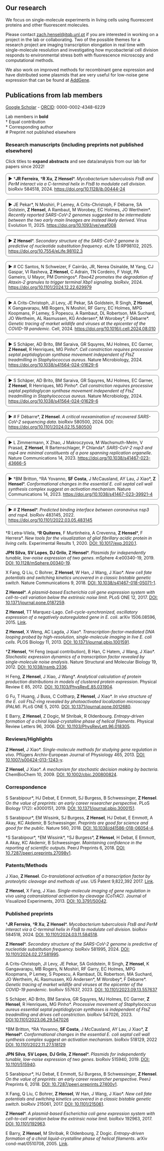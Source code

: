 ## Our research

We focus on single-molecule experiments in living cells using fluorescent proteins and other fluorescent molecules.

Please contact zach.hensel@itqb.unl.pt if you are interested in working on a project in the lab or collaborating. Two of the possible themes for a research project are imaging transcription elongation in real time with single-molecule resolution and investigating how mycobacterial cell division responds to environmental stress both with fluorescence microscopy and computational methods.

We also work on improved methods for recombinant gene expression and have distributed some plasmids that are very useful for low-noise gene expression that can be found at [AddGene](https://www.addgene.org/Zach_Hensel/).

## Publications from lab members

[Google Scholar](https://scholar.google.com/citations?user=QwsENLQAAAAJ&hl=en) - [ORCID](https://orcid.org/0000-0002-4348-6229): 0000-0002-4348-6229

Lab members in **bold**\
† Equal contribution\
\* Corresponding author\
\# Preprint not published elsewhere

### Research manuscripts (including preprints not published elsewhere)

Click titles to **expand abstracts** and see data/analysis from our lab for papers since 2022!

<details markdown="1">
<summary>†<b>JR Ferreira</b>, †<b>R Xu</b>, <b>Z Hensel</b>*. <span><i>Mycobacterium tuberculosis</i> FtsB and PerM interact via a C-terminal helix in FtsB to modulate cell division</span>. bioRxiv 584518, 2024. <a href="https://doi.org/10.1128/jb.00444-24">https://doi.org/10.1128/jb.00444-24</a></summary>

<img src="image/research/intermediates.png" width="400" />

**Abstract**: Understanding the genomic diversity of severe acute respiratory syndrome coronavirus 2 (SARS-CoV-2) at the outset of the coronavirus disease 2019 pandemic can provide insight into the circumstances leading to its emergence. Early SARS-CoV-2 genomic diversity has been classified into two distinct viral lineages, denoted “A” and “B,” which we hypothesized were separately introduced into humans. Recently published data contain two genomes with a haplotype suggested to be an evolutionary intermediate to these two lineages, known as “T/T.” We used a phylodynamic approach to analyze SARS-CoV-2 genomes from early 2020 to determine whether these two T/T genomes represent an evolutionarily intermediate haplotype between lineages A and B, or if they are a later descendent of either of these two lineages. We find that these two recently published T/T genomes do not represent an evolutionarily intermediate haplotype and were, instead, derived from either lineage A or lineage B. However, we cannot conclusively determine from which lineage they were derived. After including additional data from the start of the pandemic, including these two T/T genomes, we again find a discrepancy in the molecular clock when inferring the ancestral haplotype of SARS-CoV-2, corroborating existing evidence for the separate introductions of SARS-CoV-2 lineages A and B into the human population in late 2019.

</details>

<details markdown="1">
<summary>JE Pekar*, N Moshiri, P Lemey, A Crits-Christoph, F Débarre, SA Golstein, <b>Z Hensel</b>, A Rambaut, M Worobey, EC Holmes, JO Wertheim*. <span>Recently reported SARS-CoV-2 genomes suggested to be intermediate between the two early main lineages are instead likely derived</span>. Virus Evolution 11, 2025. <a href="https://doi.org/10.1093/ve/veaf008">https://doi.org/10.1093/ve/veaf008</a></summary>

<img src="image/research/1710262172884.png" width="600" />

**Abstract**: Latent infection by *Mycobacterium tuberculosis* (Mtb) impedes effective tuberculosis therapy and eradication. The protein PerM is essential for chronic Mtb infections in mice and acts via the divisome protein FtsB to modulate cell division. Using transgenic co-expression in *Escherichia coli*, we studied the Mtb PerM-FtsB interaction in isolation from other Mtb proteins, engineering PerM to enhance expression in the *E. coli* membrane. We confirmed the reported instability of Mtb FtsB, and we linked FtsB instability to a segment of FtsB predicted to bind cell-division proteins FtsL and FtsQ. Though narrowly conserved, the PerM-FtsB interaction emerges as a potential target for therapy targeting persistent infections by disrupting regulation of cell division. Using fluorescence microscopy, we found that stability of both FtsB and PerM hinges on their interaction via a C-terminal helix in FtsB. Molecular dynamics results supported the observation that FtsB stabilized PerM, and suggested that interactions at the PerM-FtsB interface differ from our initial structure prediction in a way that is consistent with PerM sequence conservation. Integrating protein structure prediction, molecular dynamics and single-molecule microscopy, our approach is primed to screen potential inhibitors of the PerM-FtsB interaction and can be straightforwardly adapted to explore other putative interactions.

</details>

<details markdown="1">
<summary><b>Z Hensel</b>*. <span>Secondary structure of the SARS-CoV-2 genome is predictive of nucleotide substitution frequency</span>. eLife 13:RP98102, 2025. <a href="https://doi.org/10.7554/eLife.98102.3">https://doi.org/10.7554/eLife.98102.3</a></summary>

<img src="image/research/1709074436982.png" width="450" />

**Abstract**: Accurate estimation of the effects of mutations on SARS-CoV-2 viral fitness can inform public-health responses such as vaccine development and predicting the impact of a new variant; it can also illuminate biological mechanisms including those underlying the emergence of variants of concern. Recently, Lan et al reported a high-quality model of SARS-CoV-2 secondary structure and its underlying dimethyl sulfate (DMS) reactivity data. I investigated whether secondary structure can explain some variability in the frequency of observing different nucleotide substitutions across millions of patient sequences in the SARS-CoV-2 phylogenetic tree. Nucleotide basepairing was compared to the estimated “mutational fitness” of substitutions, a measurement of the difference between a substitution’s observed and expected frequency that is correlated with other estimates of viral fitness. This comparison revealed that secondary structure is often predictive of substitution frequency, with significant decreases in substitution frequencies at basepaired positions. Focusing on the mutational fitness of C→T, the most common type of substitution, I describe C→T substitutions at basepaired positions that characterize major SARS-CoV-2 variants; such mutations may have a greater impact on fitness than appreciated when considering substitution frequency alone.

</details>

<details markdown="1">
<summary># CC Santos, N Schweizer, F Cairrão, JR, Nerea Osinalde, M Yang, CJ Gaspar, VI Rasheva, <b>Z Hensel</b>, C Adrain, TN Cordeiro, F Voigt, PA Gameiro, U Mayor, PM Domingos*. <span>Fbxo42 promotes the degradation of Ataxin-2 granules to trigger terminal Xbp1 signaling</span>. bioRxiv, 2024. <a href="https://doi.org/10.1101/2024.12.22.629979">https://doi.org/10.1101/2024.12.22.629979</a></summary>

**Abstract**: The Unfolded Protein Response (UPR) is composed by homeostatic signaling pathways that are activated by the accumulation of misfolded proteins in the Endoplasmic Reticulum (ER), a condition known as ER stress. Prolonged ER stress and activation of the UPR causes cell death, by mechanisms that remain poorly understood. Here, we report that regulation of Ataxin-2 by Fbxo42 is a crucial step during UPR-induced cell death. From a genetic screen in Drosophila, we identified loss of function mutations in Fbxo42 that suppress cell death and retinal degeneration induced by the overexpression of Xbp1spliced, an important mediator of the UPR. We identified the RNA binding protein Ataxin-2 as a substrate of Fbxo42, which, as part of a Skp-A/Cullin-1 complex, promotes the ubiquitylation and degradation of Ataxin-2. Upon ER-stress, the mRNA of Xbp1 is not immediately translated but instead it is sequestered and stabilized in Ataxin-2 granules, until the Fbxo42 recruitment to these granules promotes the degradation of Ataxin-2, allowing the translation of Xbp1 mRNA at later stages of UPR activation. Our results identify Fbxo42-mediated degradation of Ataxin-2 as a key mechanism regulating the levels of Xbp1 mRNA and protein, to trigger cell death during the terminal stages of UPR activation.

</details>

<details markdown="1">
<summary>A Crits-Christoph, JI Levy, JE Pekar, SA Goldstein, R Singh, <b>Z Hensel</b>, K Gangavarapu, MB Rogers, N Moshiri, RF Garry, EC Holmes, MPG Koopmans, P Lemey, S Popescu, A Rambaut, DL Robertson, MA Suchard, JO Wertheim, AL Rasmussen, KG Andersen*, M Worobey*, F Débarre*. <span>Genetic tracing of market wildlife and viruses at the epicenter of the COVID-19 pandemic</span>. Cell, 2024. <a href="https://doi.org/10.1016/j.cell.2024.08.010">https://doi.org/10.1016/j.cell.2024.08.010</a></summary>

<img src="image/research/fx1_lrg.jpg" width=450 />

**Abstract**: Zoonotic spillovers of viruses have occurred through the animal trade worldwide. The start of the COVID-19 pandemic was traced epidemiologically to the Huanan Seafood Wholesale Market. Here, we analyze environmental qPCR and sequencing data collected in the Huanan market in early 2020. We demonstrate that market-linked severe acute respiratory syndrome coronavirus 2 (SARS-CoV-2) genetic diversity is consistent with market emergence and find increased SARS-CoV-2 positivity near and within a wildlife stall. We identify wildlife DNA in all SARS-CoV-2-positive samples from this stall, including species such as civets, bamboo rats, and raccoon dogs, previously identified as possible intermediate hosts. We also detect animal viruses that infect raccoon dogs, civets, and bamboo rats. Combining metagenomic and phylogenetic approaches, we recover genotypes of market animals and compare them with those from farms and other markets. This analysis provides the genetic basis for a shortlist of potential intermediate hosts of SARS-CoV-2 to prioritize for serological and viral sampling.

</details>

<details markdown="1">
<summary>S Schäper, AD Brito, BM Saraiva, GR Squyres, MJ Holmes, EC Garner, <b>Z Hensel</b>, R Henriques, MG Pinho*. <span>Cell constriction requires processive septal peptidoglycan synthase movement independent of FtsZ treadmilling in <i>Staphylococcus aureus</i></span>. Nature Microbiology, 2024. <a href="https://doi.org/10.1038/s41564-024-01629-6">https://doi.org/10.1038/s41564-024-01629-6</a></summary>

<img src="image/research/1709141678947.png" width=400 />

**Abstract**: Bacterial cell division requires recruitment of peptidoglycan (PG) synthases to the division site by the tubulin homologue, FtsZ. Septal PG synthases promote septum growth. FtsZ treadmilling is proposed to drive the processive movement of septal PG synthases and septal constriction in some bacteria; however, the precise mechanisms spatio-temporally regulating PG synthase movement and activity and FtsZ treadmilling are poorly understood. Here using single-molecule imaging of division proteins in the Gram-positive pathogen <i>Staphylococcus aureus</i>, we showed that the septal PG synthase complex FtsW/PBP1 and its putative activator protein, DivIB, move with similar velocity around the division site. Impairing FtsZ treadmilling did not affect FtsW or DivIB velocities or septum constriction rates. Contrarily, PG synthesis inhibition decelerated or stopped directional movement of FtsW and DivIB, and septum constriction. Our findings suggest that a single population of processively moving FtsW/PBP1 associated with DivIB drives cell constriction independently of FtsZ treadmilling in S. aureus.

</details>

<details markdown="1">
<summary>S Schäper, AD Brito, BM Saraiva, GR Squyres, MJ Holmes, EC Garner, <b>Z Hensel</b>, R Henriques, MG Pinho*. <span>Cell constriction requires processive septal peptidoglycan synthase movement independent of FtsZ treadmilling in <i>Staphylococcus aureus</i></span>. Nature Microbiology, 2024. <a href="https://doi.org/10.1038/s41564-024-01629-6">https://doi.org/10.1038/s41564-024-01629-6</a></summary>

<img src="image/research/1709141678947.png" width=400 />

**Abstract**: Bacterial cell division requires recruitment of peptidoglycan (PG) synthases to the division site by the tubulin homologue, FtsZ. Septal PG synthases promote septum growth. FtsZ treadmilling is proposed to drive the processive movement of septal PG synthases and septal constriction in some bacteria; however, the precise mechanisms spatio-temporally regulating PG synthase movement and activity and FtsZ treadmilling are poorly understood. Here using single-molecule imaging of division proteins in the Gram-positive pathogen <i>Staphylococcus aureus</i>, we showed that the septal PG synthase complex FtsW/PBP1 and its putative activator protein, DivIB, move with similar velocity around the division site. Impairing FtsZ treadmilling did not affect FtsW or DivIB velocities or septum constriction rates. Contrarily, PG synthesis inhibition decelerated or stopped directional movement of FtsW and DivIB, and septum constriction. Our findings suggest that a single population of processively moving FtsW/PBP1 associated with DivIB drives cell constriction independently of FtsZ treadmilling in S. aureus.

</details>

<details markdown="1">
<summary># F Débarre*, <b>Z Hensel</b>. <span>A critical reexamination of recovered SARS-CoV-2 sequencing data</span>. bioRxiv 580500, 2024. DOI: <a href="https://doi.org/10.1101/2024.02.15.580500">https://doi.org/10.1101/2024.02.15.580500</a></summary>

<img src="image/research/1709075305862.png" width=300 />

**Abstract**: SARS-CoV-2 genomes collected at the onset of the Covid-19 pandemic are valuable because they could help understand how the virus entered the human population. In 2021, Jesse Bloom reported on the recovery of a dataset of raw sequencing reads that had been removed from the NCBI SRA database at the request of the data generators, a scientific team at Wuhan University (Wang et al., 2020b). Bloom suggested that the data may have been removed in order to obfuscate the origin of SARS-CoV-2, and he questioned the generating authors' statements that the samples had been collected on and after January 30, 2020. Here, we show that sample collection dates were published in 2020 by Wang et al. together with the sequencing reads, and match the dates given by the authors in 2021. We examine mutations in these sequences and confirm that they are entirely consistent with the previously known genetic diversity of SARS-CoV-2 of late January 2020. Finally, we explain how an apparent phylogenetic rooting paradox described by Bloom was resolved by subsequent analysis. Our reanalysis demonstrates that allegations of cover-up or of metadata manipulation were unwarranted.

</details>

<details markdown="1">
<summary>L Zimmermann, X Zhao, J Makroczyova, M Wachsmuth-Melm, V Prasad, <b>Z Hensel</b>,  R Bartenschlager, P Chlanda*. <span>SARS-CoV-2 nsp3 and nsp4 are minimal constituents of a pore spanning replication organelle</span>. Nature Communications 14, 2023. <a href="https://doi.org/10.1038/s41467-023-43666-5">https://doi.org/10.1038/s41467-023-43666-5</a></summary>

<img src="image/research/1709080234066.png" width=300 />

**Abstract**: Coronavirus replication is associated with the remodeling of cellular membranes, resulting in the formation of double-membrane vesicles (DMVs). A DMV-spanning pore was identified as a putative portal for viral RNA. However, the exact components and the structure of the SARS-CoV-2 DMV pore remain to be determined. Here, we investigate the structure of the DMV pore by in situ cryo-electron tomography combined with subtomogram averaging. We identify non-structural protein (nsp) 3 and 4 as minimal components required for the formation of a DMV-spanning pore, which is dependent on nsp3-4 proteolytic cleavage. In addition, we show that Mac2-Mac3-DPUP-Ubl2 domains are critical for nsp3 oligomerization and crown integrity which influences membrane curvature required for biogenesis of DMVs. Altogether, SARS-CoV-2 nsp3-4 have a dual role by driving the biogenesis of replication organelles and assembly of DMV-spanning pores which we propose here to term replicopores.

</details>

<details markdown="1">
<summary>†BM Britton, †RA Yovanno, <b>SF Costa</b>,  J McCausland,  AY Lau,  J Xiao*, <b>Z Hensel</b>*. <span>Conformational changes in the essential <i>E. coli</i> septal cell wall synthesis complex suggest an activation mechanism</span>. Nature Communications 14, 2023. <a href="https://doi.org/10.1038/s41467-023-39921-4">https://doi.org/10.1038/s41467-023-39921-4</a></summary>

<img src="image/research/1709141406828.png" width=550 />

**Abstract**: The bacterial divisome is a macromolecular machine composed of more than 30 proteins that controls cell wall constriction during division. Here, we present a model of the structure and dynamics of the core complex of the *E. coli* divisome, supported by a combination of structure prediction, molecular dynamics simulation, single-molecule imaging, and mutagenesis. We focus on the septal cell wall synthase complex formed by FtsW and FtsI, and its regulators FtsQ, FtsL, FtsB, and FtsN. The results indicate extensive interactions in four regions in the periplasmic domains of the complex. FtsQ, FtsL, and FtsB support FtsI in an extended conformation, with the FtsI transpeptidase domain lifted away from the membrane through interactions among the C-terminal domains. FtsN binds between FtsI and FtsL in a region rich in residues with superfission (activating) and dominant negative (inhibitory) mutations. Mutagenesis experiments and simulations suggest that the essential domain of FtsN links FtsI and FtsL together, potentially modulating interactions between the anchor-loop of FtsI and the putative catalytic cavity of FtsW, thus suggesting a mechanism of how FtsN activates the cell wall synthesis activities of FtsW and FtsI.

</details>

<details markdown="1">
<summary># <b>Z Hensel</b>*. <span>Predicted binding interface between coronavirus nsp3 and nsp4</span>. bioRxiv 483145, 2022. <a href="https://doi.org/10.1101/2022.03.05.483145">https://doi.org/10.1101/2022.03.05.483145</a></summary>

<img src="image/research/1709145704824.png" width="450" />

**Abstract**: Double membrane vesicles (DMVs) in coronavirus-infected cells feature pores that span both membranes. DMV pores were observed to have six-fold symmetry and include the nsp3 protein. Co-expression of SARS-CoV nsp3 and nsp4 induces DMV formation, and elements of nsp3 and nsp4 have been identified that are essential for membrane disruption. I describe a predicted luminal binding interface between nsp3 and nsp4 that is membrane-associated, conserved in SARS-CoV-2 during the COVID-19 pandemic and in diverse coronaviruses, and stable in molecular dynamics simulation. Combined with structure predictions for the full-length nsp4 monomer and cryo-EM data, this suggests a DMV pore model in which nsp4 spans both membranes with nsp3 and nsp4 inserted into the same bilayer. This approach may be able to identify additional protein-protein interactions between coronavirus proteins.

</details>

†R Letra-Vilela, †**R Quiteres**, F Murtinheira, A Crevenna, **Z Hensel**\*, F Herrera\*.
*New tools for the visualization of glial fibrillary acidic protein in living cells*.
Experimental Results 1, 2020.
[DOI: 10.1017/exp.2020.1](https://doi.org/10.1017/exp.2020.1).

**JPN Silva**, **SV Lopes**,  **DJ Grilo**,  **Z Hensel**\*.
*Plasmids for independently tunable, low-noise expression of two genes*.
mSphere 4:e00340-19, 2019.
[DOI: 10.1128/mSphere.00340-19](https://doi.org/10.1128/mSphere.00340-19).

X Fang, Q Liu, C Bohrer, **Z Hensel**, W Han, J Wang, J Xiao\*.
*New cell fate potentials and switching kinetics uncovered in a classic bistable genetic switch*.
Nature Communications 9, 2018.
[DOI: 10.1038/s41467-018-05071-1](https://doi.org/10.1038/s41467-018-05071-1).

**Z Hensel**\*.
*A plasmid-based Escherichia coli gene expression system with cell-to-cell variation below the extrinsic noise limit*.
PLoS ONE 12, 2017.
[DOI: 10.1371/journal.pone.0187259](https://doi.org/10.1371/journal.pone.0187259).

**Z Hensel**, TT Marquez-Lago.
*Cell-cycle-synchronized, oscillatory expression of a negatively autoregulated gene in E. coli*.
arXiv 1506.08596, 2015.
[Link](https://arxiv.org/abs/1506.08596).

**Z Hensel**, X Weng, AC Lagda, J Xiao\*.
*Transcription-factor-mediated DNA looping probed by high-resolution, single-molecule imaging in live E. coli cells*.
PLOS Biology 11, 2013.
[DOI: 10.1371/journal.pbio.1001591](https://doi.org/10.1371/journal.pbio.1001591).

†**Z Hensel**, †H Feng (equal contribution), B Han, C Hatem, J Wang, J Xiao\*.
*Stochastic expression dynamics of a transcription factor revealed by single-molecule noise analysis*.
Nature Structural and Molecular Biology 19, 2012.
[DOI: 10.1038/nsmb.2336](https://doi.org/10.1038/nsmb.2336).

H Feng, **Z Hensel**, J Xiao, J Wang\*.
*Analytical calculation of protein production distributions in models of clustered protein expression*.
Physical Review E 85, 2012.
[DOI: 10.1103/PhysRevE.85.031904](https://doi.org/10.1103/PhysRevE.85.031904).

G Fu, T Huang, J Buss, C Coltharp, **Z Hensel**, J Xiao\*.
*In vivo structure of the E. coli FtsZ-ring revealed by photoactivated localization microscopy (PALM)*.
PLoS ONE 5, 2010.
[DOI: 10.1371/journal.pone.0012680](https://doi.org/10.1371/journal.pone.0012680).

E Barry, **Z Hensel**, Z Dogic, M Shribak, R Oldenbourg.
*Entropy-driven formation of a chiral liquid-crystalline phase of helical filaments*.
Physical Review Letters 96, 2006.
[DOI: 10.1103/PhysRevLett.96.018305](https://doi.org/10.1103/PhysRevLett.96.018305).

### Reviews/Highlights

**Z Hensel**, J Xiao\*.
*Single-molecule methods for studying gene regulation in vivo*.
Pflügers Archiv-European Journal of Physiology 465, 2013.
[DOI: 10.1007/s00424-013-1243-y](https://doi.org/10.1007/s00424-013-1243-y).

**Z Hensel**, J Xiao\*.
*A mechanism for stochastic decision making by bacteria*.
ChemBioChem 10, 2009.
[DOI: 10.1002/cbic.200800824](https://doi.org/10.1002/cbic.200800824).

### Correspondence

S Sarabipour\*, HJ Debat, E Emmott, SJ Burgess, B Schwessinger, **Z Hensel**.
*On the value of preprints: an early career researcher perspective*.
PLoS Biology 17(2): e3000151, 2019.
[DOI: 10.1371/journal.pbio.3000151](https://doi.org/10.1371/journal.pbio.3000151).

S Sarabipour\*, EM Wissink, SJ Burgess, **Z Hensel**, HJ Debat, E Emmott, A Akay, KC Akdemir, B Schwessinger.
*Preprints are good for science and good for the public*.
Nature 560, 2018.
[DOI: 10.1038/d41586-018-06054-4](https://doi.org/10.1038/d41586-018-06054-4).

†S Sarabipour\*, †EM Wissink\*, †SJ Burgess\*, **Z Hensel**, H Debat, E Emmott, A Akay, KC Akdemir, B Schwessinger.
*Maintaining confidence in the reporting of scientific outputs*.
PeerJ Preprints 6, 2018.
[DOI: 10.7287/peerj.preprints.27098v1](https://doi.org/10.7287/peerj.preprints.27098v1).

### Patents/Methods

J Xiao, **Z Hensel**.
*Co-translational activation of a transcription factor by proteolytic cleavage and methods of use*.
US Patent 9,822,392 2017.
[Link](https://patents.google.com/patent/US9822392B2/en).

**Z Hensel**, X Fang, J Xiao.
*Single-molecule imaging of gene regulation in vivo using cotranslational activation by cleavage (CoTrAC)*.
Journal of Visualized Experiments, 2013.
[DOI: 10.3791/50042](https://doi.org/10.3791/50042).

### Published preprints

†**JR Ferreira**, †**R Xu**, **Z Hensel**\*.
*Mycobacterium tuberculosis FtsB and PerM interact via a C-terminal helix in FtsB to modulate cell division*.
bioRxiv 584518, 2024.
[DOI: 10.1101/2024.03.11.584518](https://doi.org/10.1101/2024.03.11.584518).

**Z Hensel**\*.
*Secondary structure of the SARS-CoV-2 genome is predictive of nucleotide substitution frequency.*
bioRxiv 581995, 2024.
[DOI: 10.1101/2024.02.27.581995](https://doi.org/10.1101/2024.02.27.581995).

A Crits-Christoph, JI Levy, JE Pekar, SA Goldstein, R Singh, **Z Hensel**, K Gangavarapu, MB Rogers, N Moshiri, RF Garry, EC Holmes, MPG Koopmans, P Lemey, S Popescu, A Rambaut, DL Robertson, MA Suchard, JO Wertheim, AL Rasmussen, KG Andersen*, M Worobey\*, F Débarre\*.
*Genetic tracing of market wildlife and viruses at the epicenter of the COVID-19 pandemic*.
bioRxiv 557637, 2023.
[DOI: 10.1101/2023.09.13.557637](https://doi.org/10.1101/2023.09.13.557637)

S Schäper, AD Brito, BM Saraiva, GR Squyres, MJ Holmes, EC Garner, **Z Hensel**, R Henriques, MG Pinho\*.
*Processive movement of Staphylococcus aureus essential septal peptidoglycan synthases is independent of FtsZ treadmilling and drives cell constriction*.
bioRxiv 547026, 2023.
[DOI:10.1101/2023.06.29.547026](https://doi.org/10.1101/2023.06.29.547026)

†BM Britton, †RA Yovanno, **SF Costa**,  J McCausland,  AY Lau,  J Xiao\*, **Z Hensel**\*.
*Conformational changes in the essential E. coli septal cell wall synthesis complex suggest an activation mechanism*.
bioRxiv 518129, 2022
[DOI: 10.1101/2022.11.27.518129](https://doi.org/10.1101/2022.11.27.518129)

**JPN Silva**, **SV Lopes**,  **DJ Grilo**,  **Z Hensel**\*.
*Plasmids for independently tunable, low-noise expression of two genes*.
bioRxiv 515940, 2019.
[DOI: 10.1101/515940](https://doi.org/10.1101/515940).

S Sarabipour\*, HJ Debat, E Emmott, SJ Burgess, B Schwessinger, **Z Hensel**.
*On the value of preprints: an early career researcher perspective*.
PeerJ Preprints 6, 2018.
[DOI: 10.7287/peerj.preprints.27400v1](https://doi.org/10.7287/peerj.preprints.27400v1).

X Fang, Q Liu, C Bohrer, **Z Hensel**, W Han, J Wang, J Xiao\*.
*New cell fate potentials and switching kinetics uncovered in a classic bistable genetic switch*.
bioRxiv 215061, 2017.
[DOI: 10.1101/215061](https://doi.org/10.1101/215061).

**Z Hensel**\*.
*A plasmid-based Escherichia coli gene expression system with cell-to-cell variation below the extrinsic noise limit*.
bioRxiv 192963, 2017.
[DOI: 10.1101/192963](https://doi.org/10.1101/192963).

E Barry, **Z Hensel**, M Shribak, R Oldenbourg, Z Dogic.
*Entropy-driven formation of a chiral liquid-crystalline phase of helical filaments*.
arXiv cond-mat/0510708, 2005.
[Link](https://arxiv.org/abs/cond-mat/0510708).

<style>

span {
     /* font-weight: bold; */
     font-style: italic;
}

details > summary {
    list-style-type: none;
    cursor:pointer;
}

details > summary::-webkit-details-marker {
    display: none;
}

details > summary::before {
    content: '▶️ ';
}

details[open] > summary::before {
    content: '🔽 ';
}

details {
    margin-bottom: 1rem;
    border: 1px solid gray;
    border-radius: 0.5rem;
    padding: 0.5rem;
}

details[open] > summary {
    margin-bottom: 0.5rem;
}

</style>
